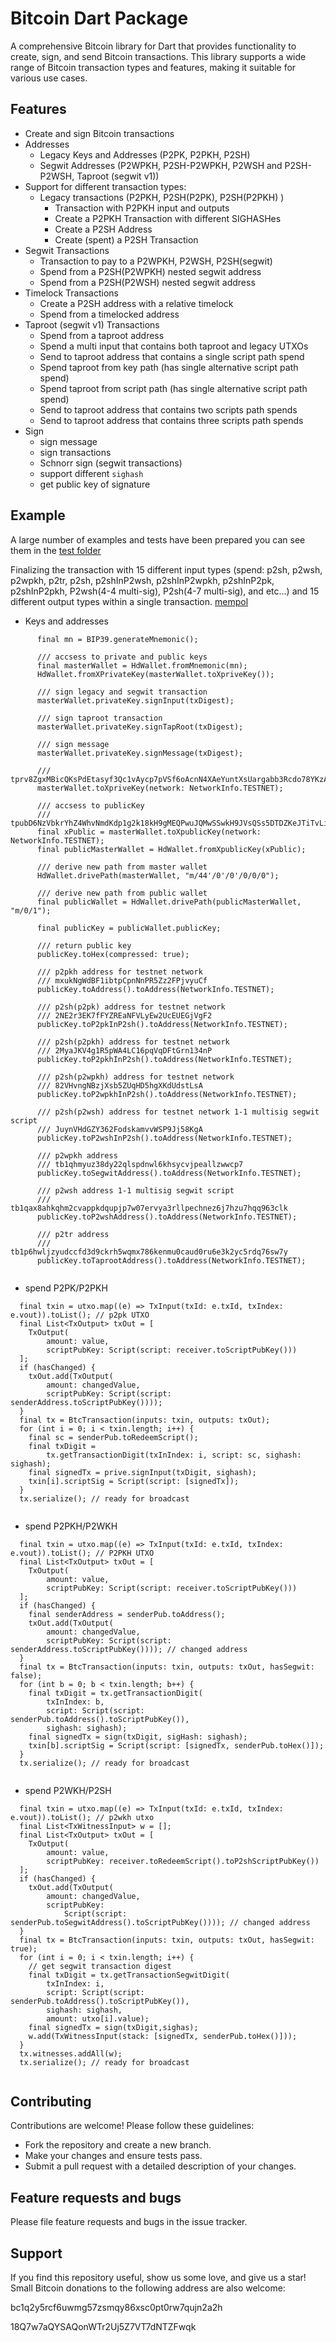 # Bitcoin Dart Package

A comprehensive Bitcoin library for Dart that provides functionality to create, sign, and send Bitcoin transactions. This library supports a wide range of Bitcoin transaction types and features, making it suitable for various use cases.

## Features

- Create and sign Bitcoin transactions
- Addresses
  - Legacy Keys and Addresses (P2PK, P2PKH, P2SH)
  - Segwit Addresses (P2WPKH, P2SH-P2WPKH, P2WSH and P2SH-P2WSH, Taproot (segwit v1))
- Support for different transaction types:
  - Legacy transactions (P2PKH, P2SH(P2PK), P2SH(P2PKH) )
      - Transaction with P2PKH input and outputs
      - Create a P2PKH Transaction with different SIGHASHes
      - Create a P2SH Address
      - Create (spent) a P2SH Transaction
- Segwit Transactions
  - Transaction to pay to a P2WPKH, P2WSH, P2SH(segwit)
  - Spend from a P2SH(P2WPKH) nested segwit address
  - Spend from a P2SH(P2WSH) nested segwit address
- Timelock Transactions
  - Create a P2SH address with a relative timelock
  - Spend from a timelocked address
- Taproot (segwit v1) Transactions
  - Spend from a taproot address
  - Spend a multi input that contains both taproot and legacy UTXOs
  - Send to taproot address that contains a single script path spend
  - Spend taproot from key path (has single alternative script path spend)
  - Spend taproot from script path (has single alternative script path spend)
  - Send to taproot address that contains two scripts path spends
  - Send to taproot address that contains three scripts path spends
- Sign
  - sign message
  - sign transactions
  - Schnorr sign (segwit transactions)
  - support different `sighash`
  - get public key of signature

## Example
A large number of examples and tests have been prepared you can see them in the [test folder](https://github.com/MohsenHaydari/bitcoin/tree/main/test)

Finalizing the transaction with 15 different input types (spend: p2sh, p2wsh, p2wpkh, p2tr, p2sh, p2shInP2wsh, p2shInP2wpkh, p2shInP2pk, p2shInP2pkh, P2wsh(4-4 multi-sig), P2sh(4-7 multi-sig), and etc...) and 15 different output types within a single transaction. [mempol](https://mempool.space/testnet/tx/ffb96b60303eb8e76654d320204a2727dec57ca00cf947a50c2be40ff084e35e)

- Keys and addresses
```
      final mn = BIP39.generateMnemonic();

      /// accsess to private and public keys
      final masterWallet = HdWallet.fromMnemonic(mn);
      HdWallet.fromXPrivateKey(masterWallet.toXpriveKey());

      /// sign legacy and segwit transaction
      masterWallet.privateKey.signInput(txDigest);

      /// sign taproot transaction
      masterWallet.privateKey.signTapRoot(txDigest);

      /// sign message
      masterWallet.privateKey.signMessage(txDigest);

      /// tprv8ZgxMBicQKsPdEtasyf3Qc1vAycp7pVSf6oAcnN4XAeYuntXsUargabb3Rcdo78YKzAxARfVLah4nfkUfYDrWodRWA9YEstwSrV5ZNvApvt
      masterWallet.toXpriveKey(network: NetworkInfo.TESTNET);

      /// accsess to publicKey
      /// tpubD6NzVbkrYhZ4WhvNmdKdp1g2k18kH9gMEQPwuJQMwSSwkH9JVsQSs5DTDZKeJTiTvLinuTwdL4zf6CJAWE79VwhxHn9tDcq33Xj7BgLKZEH
      final xPublic = masterWallet.toXpublicKey(network: NetworkInfo.TESTNET);
      final publicMasterWallet = HdWallet.fromXpublicKey(xPublic);

      /// derive new path from master wallet
      HdWallet.drivePath(masterWallet, "m/44'/0'/0'/0/0/0");

      /// derive new path from public wallet
      final publicWallet = HdWallet.drivePath(publicMasterWallet, "m/0/1");

      final publicKey = publicWallet.publicKey;

      /// return public key
      publicKey.toHex(compressed: true);

      /// p2pkh address for testnet network
      /// mxukNgWdBF1ibtpCpnNnPR5Zz2FPjvyuCf
      publicKey.toAddress().toAddress(NetworkInfo.TESTNET);

      /// p2sh(p2pk) address for testnet network
      /// 2NE2r3EK7fFYZREaNFVLyEw2UcEUEGjVgF2
      publicKey.toP2pkInP2sh().toAddress(NetworkInfo.TESTNET);

      /// p2sh(p2pkh) address for testnet network
      /// 2MyaJKV4g1R5pWA4LC16pqVqDFtGrn134nP
      publicKey.toP2pkhInP2sh().toAddress(NetworkInfo.TESTNET);

      /// p2sh(p2wpkh) address for testnet network
      /// 82VHvngNBzjXsb5ZUqHD5hgXKdUdstLsA
      publicKey.toP2wpkhInP2sh().toAddress(NetworkInfo.TESTNET);

      /// p2sh(p2wsh) address for testnet network 1-1 multisig segwit script
      /// JuynVHdGZY362FodskamvvWSP9Jj58KgA
      publicKey.toP2wshInP2sh().toAddress(NetworkInfo.TESTNET);

      /// p2wpkh address
      /// tb1qhmyuz38dy22qlspdnwl6khsycvjpeallzwwcp7
      publicKey.toSegwitAddress().toAddress(NetworkInfo.TESTNET);

      /// p2wsh address 1-1 multisig segwit script
      /// tb1qax8ahkqhm2cvappkdqupjp7w07ervya3rllpechnez6j7hzu7hqq963clk
      publicKey.toP2wshAddress().toAddress(NetworkInfo.TESTNET);

      /// p2tr address
      /// tb1p6hwljzyudccfd3d9ckrh5wqmx786kenmu0caud0ru6e3k2yc5rdq76sw7y
      publicKey.toTaprootAddress().toAddress(NetworkInfo.TESTNET);
  
```
- spend P2PK/P2PKH
  
```
  final txin = utxo.map((e) => TxInput(txId: e.txId, txIndex: e.vout)).toList(); // p2pk UTXO
  final List<TxOutput> txOut = [
    TxOutput(
        amount: value,
        scriptPubKey: Script(script: receiver.toScriptPubKey()))
  ];
  if (hasChanged) {
    txOut.add(TxOutput(
        amount: changedValue,
        scriptPubKey: Script(script: senderAddress.toScriptPubKey())));
  }
  final tx = BtcTransaction(inputs: txin, outputs: txOut);
  for (int i = 0; i < txin.length; i++) {
    final sc = senderPub.toRedeemScript();
    final txDigit =
        tx.getTransactionDigit(txInIndex: i, script: sc, sighash: sighash);
    final signedTx = prive.signInput(txDigit, sighash);
    txin[i].scriptSig = Script(script: [signedTx]);
  }
  tx.serialize(); // ready for broadcast
  
```
- spend P2PKH/P2WKH
  
```
  final txin = utxo.map((e) => TxInput(txId: e.txId, txIndex: e.vout)).toList(); // P2PKH UTXO
  final List<TxOutput> txOut = [
    TxOutput(
        amount: value,
        scriptPubKey: Script(script: receiver.toScriptPubKey()))
  ];
  if (hasChanged) {
    final senderAddress = senderPub.toAddress();
    txOut.add(TxOutput(
        amount: changedValue,
        scriptPubKey: Script(script: senderAddress.toScriptPubKey()))); // changed address
  }
  final tx = BtcTransaction(inputs: txin, outputs: txOut, hasSegwit: false);
  for (int b = 0; b < txin.length; b++) {
    final txDigit = tx.getTransactionDigit(
        txInIndex: b,
        script: Script(script: senderPub.toAddress().toScriptPubKey()),
        sighash: sighash);
    final signedTx = sign(txDigit, sigHash: sighash);
    txin[b].scriptSig = Script(script: [signedTx, senderPub.toHex()]);
  }
  tx.serialize(); // ready for broadcast
  
```
- spend P2WKH/P2SH
  
```
  final txin = utxo.map((e) => TxInput(txId: e.txId, txIndex: e.vout)).toList(); // p2wkh utxo
  final List<TxWitnessInput> w = [];
  final List<TxOutput> txOut = [
    TxOutput(
        amount: value,
        scriptPubKey: receiver.toRedeemScript().toP2shScriptPubKey())
  ];
  if (hasChanged) {
    txOut.add(TxOutput(
        amount: changedValue,
        scriptPubKey:
            Script(script: senderPub.toSegwitAddress().toScriptPubKey()))); // changed address
  }
  final tx = BtcTransaction(inputs: txin, outputs: txOut, hasSegwit: true);
  for (int i = 0; i < txin.length; i++) {
    // get segwit transaction digest
    final txDigit = tx.getTransactionSegwitDigit(
        txInIndex: i,
        script: Script(script: senderPub.toAddress().toScriptPubKey()),
        sighash: sighash,
        amount: utxo[i].value);
    final signedTx = sign(txDigit,sighas);
    w.add(TxWitnessInput(stack: [signedTx, senderPub.toHex()]));
  }
  tx.witnesses.addAll(w);
  tx.serialize(); // ready for broadcast
  
```

## Contributing

Contributions are welcome! Please follow these guidelines:
 - Fork the repository and create a new branch.
 - Make your changes and ensure tests pass.
 - Submit a pull request with a detailed description of your changes.

## Feature requests and bugs #

Please file feature requests and bugs in the issue tracker.

## Support

If you find this repository useful, show us some love, and give us a star!
Small Bitcoin donations to the following address are also welcome:

bc1q2y5rcf6uwmg57zsmqy86xsc0pt0rw7qujn2a2h

18Q7w7aQYSAQonWTr2Uj5Z7VT7dNTZFwqk


